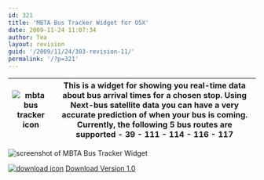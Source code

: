 ```yaml
---
id: 321
title: 'MBTA Bus Tracker Widget for OSX'
date: 2009-11-24 11:07:34
author: Tea
layout: revision
guid: '/2009/11/24/303-revision-11/'
permalink: '/?p=321'
---
```


| ![mbta bus tracker icon](/apps/mbta/bustracker/icon.png) | This is a widget for showing you real-time data about bus arrival times for a chosen stop. Using Next-bus satellite data you can have a very accurate prediction of when your bus is coming. Currently, the following 5 bus routes are supported  - 39 - 111 - 114 - 116 - 117 |
|---|---|

![screenshot of MBTA Bus Tracker Widget](/apps/mbta/bustracker/mbtabustracker_screenshot.png)

[![download icon](/img/famfamicons/icons/page_white_put.png)](/apps/mbta/bustracker/MBTABusTracker.zip) [Download Version 1.0](/apps/mbta/bustracker/MBTABusTracker.zip)